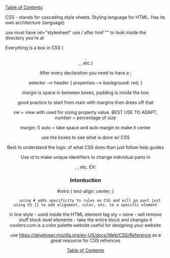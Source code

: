 [Table of Contents](https://github.com/jon-gitter/reading-notes/blob/main/README.md)

CSS - stands for cascading style sheets. Styling language for HTML. Has its own architecture (language)

use <link href="/blahblahblah.css" rel="stylesheet">
    must have rel="stylesheet"
    use / after href "" to look inside the directory you're at

Everything is a box in CSS (<header>, <footer>, <body>, etc.)

After every declaration you need to have a ;

selector --> header {
properties --> background: red;
}


margin is space in between boxes, padding is inside the box

good practice to start from main with margins then dress off that

vw = view with used for sizing property value. BEST USE TO ADAPT, number = percentage of size

margin: 0 auto = take space and auto margin to make it center

use the boxes to see what is done w/ CSS

Best to understand the logic of what CSS does than just follow help guides

Use id to make unique identifiers to change individual parts in <main>, <body>, etc. 
    EX: <h3 id="intro"> Intorduction </h3>
            #intro {
                text-align: center;
            }

        using # adds specificity to rules on CSS and will go past just using h3 {} to add alignment, color, etc. to a specific element

in line style - used inside the HTML element tag
sty = none - will remove stuff
block level elements - take the entire block and changes it
coolers.com is a color palette website useful for designing your website

use https://developer.mozilla.org/en-US/docs/Web/CSS/Reference as a great resource for CSS refrences

[Table of Contents](https://github.com/jon-gitter/reading-notes/blob/main/README.md)
